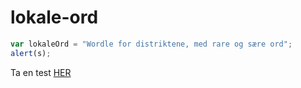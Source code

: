 # lokale-ord
```javascript
var lokaleOrd = "Wordle for distriktene, med rare og sære ord";
alert(s);
```
Ta en test [HER](https://dedypeskoger.no/sondeled/)
